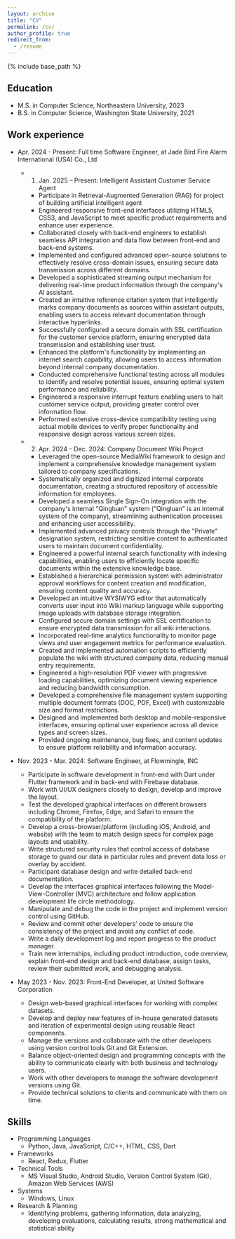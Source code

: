 ```yaml
---
layout: archive
title: "CV"
permalink: /cv/
author_profile: true
redirect_from:
  - /resume
---
```


{% include base_path %}

## Education

* M.S. in Computer Science, Northeastern University, 2023
* B.S. in Computer Science, Washington State University, 2021

## Work experience

* Apr. 2024 - Present: Full time Software Engineer, at Jade Bird Fire Alarm International (USA) Co., Ltd
  * 1.	Jan. 2025 – Present: Intelligent Assistant Customer Service Agent 			
    * Participate in Retrieval-Augmented Generation (RAG) for project of building artificial intelligent agent				      
    *	Engineered responsive front-end interfaces utilizing HTML5, CSS3, and JavaScript to meet specific product requirements and enhance user experience.
    *	Collaborated closely with back-end engineers to establish seamless API integration and data flow between front-end and back-end systems.
    *	Implemented and configured advanced open-source solutions to effectively resolve cross-domain issues, ensuring secure data transmission across different domains.
    *	Developed a sophisticated streaming output mechanism for delivering real-time product information through the company's AI assistant.
    *	Created an intuitive reference citation system that intelligently marks company documents as sources within assistant outputs, enabling users to access relevant documentation through interactive hyperlinks.
    *	Successfully configured a secure domain with SSL certification for the customer service platform, ensuring encrypted data transmission and establishing user trust.
    *	Enhanced the platform's functionality by implementing an internet search capability, allowing users to access information beyond internal company documentation.
    *	Conducted comprehensive functional testing across all modules to identify and resolve potential issues, ensuring optimal system performance and reliability.
    *	Engineered a responsive interrupt feature enabling users to halt customer service output, providing greater control over information flow.
    *	Performed extensive cross-device compatibility testing using actual mobile devices to verify proper functionality and responsive design across various screen sizes.
  * 2.	Apr. 2024 – Dec. 2024: Company Document Wiki Project 								
    *	Leveraged the open-source MediaWiki framework to design and implement a comprehensive knowledge management system tailored to company specifications.
    *	Systematically organized and digitized internal corporate documentation, creating a structured repository of accessible information for employees.
    *	Developed a seamless Single Sign-On integration with the company's internal "Qingluan" system ("Qingluan" is an internal system of the company), streamlining authentication processes and enhancing user accessibility.
    *	Implemented advanced privacy controls through the "Private" designation system, restricting sensitive content to authenticated users to maintain document confidentiality.
    *	Engineered a powerful internal search functionality with indexing capabilities, enabling users to efficiently locate specific documents within the extensive knowledge base.
    *	Established a hierarchical permission system with administrator approval workflows for content creation and modification, ensuring content quality and accuracy.
    *	Developed an intuitive WYSIWYG editor that automatically converts user input into Wiki markup language while supporting image uploads with database storage integration.
    *	Configured secure domain settings with SSL certification to ensure encrypted data transmission for all wiki interactions.
    *	Incorporated real-time analytics functionality to monitor page views and user engagement metrics for performance evaluation.
    *	Created and implemented automation scripts to efficiently populate the wiki with structured company data, reducing manual entry requirements.
    *	Engineered a high-resolution PDF viewer with progressive loading capabilities, optimizing document viewing experience and reducing bandwidth consumption.
    *	Developed a comprehensive file management system supporting multiple document formats (DOC, PDF, Excel) with customizable size and format restrictions.
    *	Designed and implemented both desktop and mobile-responsive interfaces, ensuring optimal user experience across all device types and screen sizes.
    *	Provided ongoing maintenance, bug fixes, and content updates to ensure platform reliability and information accuracy.

* Nov. 2023 - Mar. 2024: Software Engineer, at Flowmingle, INC
  * Participate in software development in front-end with Dart under Flutter framework and in back-end with Firebase database.
  * Work with UI/UX designers closely to design, develop and improve the layout.
  * Test the developed graphical interfaces on different browsers including Chrome, Firefox, Edge, and Safari to ensure the compatibility of the platform. 
  * Develop a cross-browser/platform (including iOS, Android, and website) with the team to match design specs for complex page layouts and usability.
  * Write structured security rules that control access of database storage to guard our data in particular rules and prevent data loss or overlay by accident.
  * Participant database design and write detailed back-end documentation.
  * Develop the interfaces graphical interfaces following the Model-View-Controller (MVC) architecture and follow application development life circle methodology. 
  * Manipulate and debug the code in the project and implement version control using GitHub.
  * Review and commit other developers’ code to ensure the consistency of the project and avoid any conflict of code.
  * Write a daily development log and report progress to the product manager.
  * Train new internships, including product introduction, code overview, explain front-end design and back-end database, assign tasks, review their submitted work, and debugging analysis.

* May 2023 - Nov. 2023: Front-End Developer, at United Software Corporation
  * Design web-based graphical interfaces for working with complex datasets.
  * Develop and deploy new features of in-house generated datasets and iteration of experimental design using reusable React components. 
  * Manage the versions and collaborate with the other developers using version control tools Git and Git Extension. 
  * Balance object-oriented design and programming concepts with the ability to communicate clearly with both business and technology users. 
  * Work with other developers to manage the software development versions using Git. 
  * Provide technical solutions to clients and communicate with them on time.
  
## Skills

* Programming Languages
  * Python, Java, JavaScript, C/C++, HTML, CSS, Dart
* Frameworks
  * React, Redux, Flutter
* Technical Tools
  * MS Visual Studio, Android Studio, Version Control System (Git), Amazon Web Services (AWS)
* Systems
  * Windows, Linux
* Research & Planning
  * Identifying problems, gathering information, data analyzing, developing evaluations, calculating results, strong mathematical and statistical ability